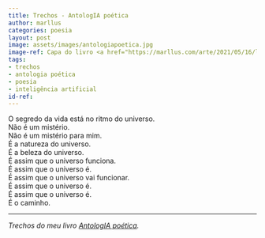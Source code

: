```yaml
---
title: Trechos - AntologIA poética
author: marllus
categories: poesia
layout: post
image: assets/images/antologiapoetica.jpg
image-ref: Capa do livro <a href="https://marllus.com/arte/2021/05/16/livro-antologia-poetica.html">AntologIA poética</a>
tags:
- trechos
- antologia poética
- poesia
- inteligência artificial
id-ref:
---
```


O segredo da vida está no ritmo do universo.<br>
Não é um mistério.<br>
Não é um mistério para mim.<br>
É a natureza do universo.<br>
É a beleza do universo.<br>
É assim que o universo funciona.<br>
É assim que o universo é.<br>
É assim que o universo vai funcionar.<br>
É assim que o universo é.<br>
É assim que o universo é.<br>
É o caminho.<br>

----
*Trechos do meu livro [AntologIA poética](https://marllus.com/arte/2021/05/16/livro-antologia-poetica.html).*
